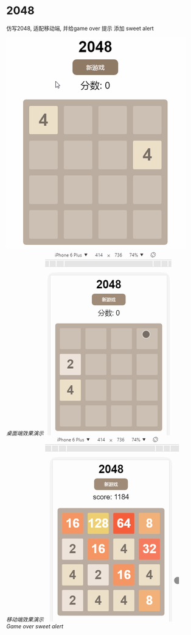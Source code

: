 # 2048
仿写2048, 适配移动端, 并给game over 提示 添加 sweet alert

![image](https://github.com/NiceFreak/2048/blob/master/rec.gif)<br>*桌面端效果演示*
![image](https://github.com/NiceFreak/2048/blob/master/mobile.gif)<br>*移动端效果演示*
![image](https://github.com/NiceFreak/2048/blob/master/gameover.gif)<br>*Game over sweet alert*
